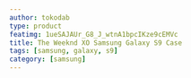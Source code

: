 ```yaml
---
author: tokodab
type: product
featimg: 1ueSAJAUr_G8_J_wtnA1bpcIKze9cEMVc
title: The Weeknd XO Samsung Galaxy S9 Case
tags: [samsung, galaxy, s9]
category: [samsung]
---
```

